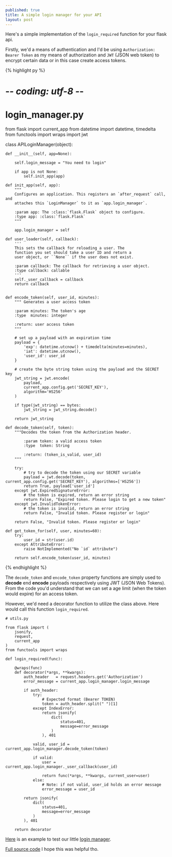 ```yaml
---
published: true
title: A simple login manager for your API
layout: post
---
```

Here's a simple implementation of the `login_required` function
for your flask api.

Firstly, we'd a means of authentication and I'd be using
`Authorization: Bearer Token` as my means of authorization and 
`JWT` (JSON web token) to encrypt certain data or in this case create access tokens.

{% highlight py %}
# -*- coding: utf-8 -*-
# login_manager.py

from flask import current_app
from datetime import datetime, timedelta
from functools import wraps
import jwt


class APILoginManager(object):

	def __init__(self, app=None):

		self.login_message = "You need to login"

		if app is not None:
			self.init_app(app)

	def init_app(self, app):
		"""
		Configures an application. This registers an `after_request` call, and
        attaches this `LoginManager` to it as `app.login_manager`.

		:param app: The :class:`flask.Flask` object to configure.
        :type app: :class:`flask.Flask`
		"""

		app.login_manager = self

	def user_loader(self, callback):
		'''
		This sets the callback for reloading a user. The
		function you set should take a user ID and return a
		user object, or ``None`` if the user does not exist.

		:param callback: The callback for retrieving a user object.
		:type callback: callable
		'''
		self._user_callback = callback
		return callback


	def encode_token(self, user_id, minutes):
		""" Generates a user access token

		:param minutes: The token's age 
		:type  minutes: integer

		:return: user access token
		"""

		# set up a payload with an expiration time
		payload = {
			'exp': datetime.utcnow() + timedelta(minutes=minutes),
			'iat': datetime.utcnow(),
			'user_id': user_id
		}

		# create the byte string token using the payload and the SECRET key
		jwt_string = jwt.encode(
			payload,
			current_app.config.get('SECRET_KEY'),
			algorithm='HS256'
		)

		if type(jwt_string) == bytes:
			jwt_string = jwt_string.decode()

		return jwt_string

	def decode_token(self, token):
		"""Decodes the token from the Authorization header.
			
			:param token: a valid access token
			:type  token: String

			:return: (token_is_valid, user_id)
		"""

		try:
			# try to decode the token using our SECRET variable
			payload = jwt.decode(token, current_app.config.get('SECRET_KEY'), algorithms=['HS256'])
			return True, payload['user_id']
		except jwt.ExpiredSignatureError:
			# the token is expired, return an error string
			return False, "Expired token. Please login to get a new token"
		except jwt.InvalidTokenError:
			# the token is invalid, return an error string
			return False, "Invalid token. Please register or login"

		return False, "Invalid token. Please register or login"

	def get_token_for(self, user, minutes=60):
		try:
			user_id = str(user.id)
		except AttributeError:
			raise NotImplemented("No `id` attribute")

		return self.encode_token(user_id, minutes)
{% endhighlight %}

The `decode_token` and `encode_token` property functions are simply used to **decode** end **encode**
payloads respectively using JWT (JSON Web Tokens). From the code you'd understand that we can set a age limit (when the token would expire) for an access token.

However, we'd need a decorator function to utilize the class above. Here would call
this function `login_required`.

```
# utils.py

from flask import (
	jsonify, 
	request, 
	current_app
)
from functools import wraps

def login_required(func):

	@wraps(func)
	def decorator(*args, **kwargs):
		auth_header   = request.headers.get('Authorization')
		error_message = current_app.login_manager.login_message

		if auth_header:
			try:
				# Expected format (Bearer TOKEN)
				token = auth_header.split(" ")[1]
			except IndexError:
				return jsonify(
					dict(
						status=401, 
						message=error_message
					)
				), 401

			valid, user_id = current_app.login_manager.decode_token(token)

			if valid:
				user = current_app.login_manager._user_callback(user_id)
				
				return func(*args, **kwargs, current_user=user)
			else:
				# Note: if not valid, user_id holds an error message
				error_message = user_id

		return jsonify(
			dict(
				status=401, 
				message=error_message
			)
		), 401

	return decorator
```

[Here](https://github.com/keosariel/api-login-manager/blob/master/README.md) is an example to test our little [login manager](https://github.com/keosariel/api-login-manager).

[Full source code](https://github.com/keosariel/api-login-manager)
I hope this was helpful tho.
